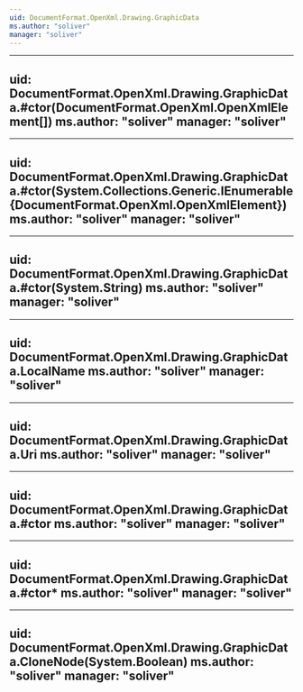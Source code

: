 ```yaml
---
uid: DocumentFormat.OpenXml.Drawing.GraphicData
ms.author: "soliver"
manager: "soliver"
---
```


---
uid: DocumentFormat.OpenXml.Drawing.GraphicData.#ctor(DocumentFormat.OpenXml.OpenXmlElement[])
ms.author: "soliver"
manager: "soliver"
---

---
uid: DocumentFormat.OpenXml.Drawing.GraphicData.#ctor(System.Collections.Generic.IEnumerable{DocumentFormat.OpenXml.OpenXmlElement})
ms.author: "soliver"
manager: "soliver"
---

---
uid: DocumentFormat.OpenXml.Drawing.GraphicData.#ctor(System.String)
ms.author: "soliver"
manager: "soliver"
---

---
uid: DocumentFormat.OpenXml.Drawing.GraphicData.LocalName
ms.author: "soliver"
manager: "soliver"
---

---
uid: DocumentFormat.OpenXml.Drawing.GraphicData.Uri
ms.author: "soliver"
manager: "soliver"
---

---
uid: DocumentFormat.OpenXml.Drawing.GraphicData.#ctor
ms.author: "soliver"
manager: "soliver"
---

---
uid: DocumentFormat.OpenXml.Drawing.GraphicData.#ctor*
ms.author: "soliver"
manager: "soliver"
---

---
uid: DocumentFormat.OpenXml.Drawing.GraphicData.CloneNode(System.Boolean)
ms.author: "soliver"
manager: "soliver"
---
